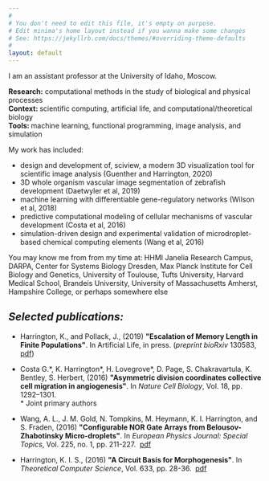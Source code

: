 ```yaml
---
#
# You don't need to edit this file, it's empty on purpose.
# Edit minima's home layout instead if you wanna make some changes
# See: https://jekyllrb.com/docs/themes/#overriding-theme-defaults
#
layout: default
---
```


I am an assistant professor at the University of Idaho, Moscow.

<b>Research:</b> computational methods in the study of biological and physical processes<br>
<b>Context: </b>scientific computing, artificial life, and computational/theoretical biology<br>
<b>Tools: </b>machine learning, functional programming, image analysis, and simulation<br>

My work has included:

- design and development of, sciview, a modern 3D visualization tool for scientific image analysis (Guenther and Harrington, 2020)
- 3D whole organism vascular image segmentation of zebrafish development (Daetwyler et al, 2019)
- machine learning with differentiable gene-regulatory networks (Wilson et al, 2018)
- predictive computational modeling of cellular mechanisms of vascular development (Costa et al, 2016)
- simulation-driven design and experimental validation of microdroplet-based chemical computing elements (Wang et al, 2016)

You may know me from from my time at:
HHMI Janelia Research Campus, DARPA, Center for Systems Biology Dresden, Max Planck Institute for Cell Biology and Genetics, University of Toulouse, Tufts University, Harvard Medical School, Brandeis University, University of Massachusetts Amherst,  Hampshire College, or perhaps somewhere else

## <i><b>Selected publications:</b></i>

- Harrington, K., and Pollack, J., (2019) <b>"Escalation of Memory Length in Finite Populations"</b>. In Artificial Life, in press. (<i>preprint bioRxiv</i> 130583, <a href="http://www.biorxiv.org/content/early/2017/04/25/130583">pdf</a>)

- Costa G.\*, K. Harrington\*, H. Lovegrove\*, D. Page, S. Chakravartula, K. Bentley, S. Herbert, (2016) <b>"Asymmetric division coordinates collective cell migration in angiogenesis"</b>. In <i>Nature Cell Biology</i>, Vol. 18, pp. 1292–1301.&nbsp;&nbsp;<br>
\* Joint primary authors

- Wang, A. L., J. M. Gold, N. Tompkins, M. Heymann, K. I. Harrington, and S. Fraden, (2016) <b>"Configurable NOR Gate Arrays from Belousov-Zhabotinsky Micro-droplets"</b>. In <i>European Physics Journal: Special Topics</i>, Vol. 225, no. 1, pp. 211-227.&nbsp;&nbsp;<a href="http://link.springer.com/article/10.1140/epjst/e2016-02622-y">pdf</a>

- Harrington, K. I. S., (2016) <b>"A Circuit Basis for Morphogenesis"</b>. In <i>Theoretical Computer Science</i>, Vol. 633, pp. 28-36.&nbsp;&nbsp;<a href="https://www.researchgate.net/profile/Kyle_Harrington/publication/282626334_A_circuit_basis_for_morphogenesis/links/57a4a4ff08aefe6167aee512.pdf?origin=publication_detail&amp;ev=pub_int_prw_xdl&amp;msrp=OKNteOV602r-QlWov12hqoa2H6ezb4Uo2Vyio4xR8RSvOVKIO-9Vea3JiGG-xr4frwVJsPk0u-I_IUHJsH4beg.VdqCqjQytVn8tx5jRI-Yvc72T6TkR4Cs6D2QSqvlOouqYOBfU0Uqy7qFPQ8w1FDVFEZMquSUZypuvOME39UiKg.dd2DtqXfSCz4zViOzRY4JCzZQrhxGa5xHBIOdcXimwQj1t0RrGsSyt6EeNlTnRRJ-ZX53qAdoB0qrMRegzSYiw">pdf</a>
